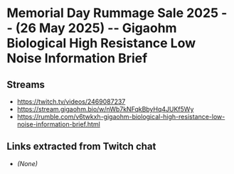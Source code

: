 # Memorial Day Rummage Sale 2025 -- (26 May 2025) -- Gigaohm Biological High Resistance Low Noise Information Brief

## Streams
- https://twitch.tv/videos/2469087237
- https://stream.gigaohm.bio/w/nWb7kNFqkBbyHq4JUKf5Wy
- https://rumble.com/v6twkxh-gigaohm-biological-high-resistance-low-noise-information-brief.html

## Links extracted from Twitch chat
- _(None)_
